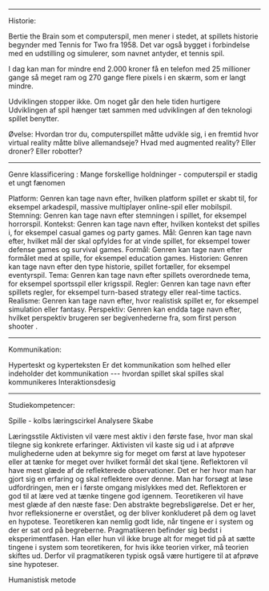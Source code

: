 -----

Historie:

Bertie the Brain som et computerspil, men mener i stedet, at spillets historie begynder med Tennis for Two fra 1958. Det var også bygget i forbindelse med en udstilling og simulerer, som navnet antyder, et tennis spil.

I dag kan man for mindre end 2.000 kroner få en telefon med 25 millioner gange så meget ram og 270 gange flere pixels i en skærm, som er langt mindre.

Udviklingen stopper ikke. Om noget går den hele tiden hurtigere
Udviklingen af spil hænger tæt sammen med udviklingen af den teknologi spillet benytter.

Øvelse: Hvordan tror du, computerspillet måtte udvikle sig, i en fremtid hvor virtual reality måtte blive allemandseje? Hvad med augmented reality? Eller droner? Eller robotter?

----


Genre klassificering : Mange forskellige holdninger - computerspil er stadig et ungt fænomen

Platform: Genren kan tage navn efter, hvilken platform spillet er skabt til, for eksempel arkadespil, massive multiplayer online-spil eller mobilspil. 
Stemning: Genren kan tage navn efter stemningen i spillet, for eksempel horrorspil.
Kontekst: Genren kan tage navn efter, hvilken kontekst det spilles i, for eksempel casual games og party games. 
Mål: Genren kan tage navn efter, hvilket mål der skal opfyldes for at vinde spillet, for eksempel tower defense games og survival games. 
Formål: Genren kan tage navn efter formålet med at spille, for eksempel education games. 
Historien: Genren kan tage navn efter den type historie, spillet fortæller, for eksempel eventyrspil. 
Tema: Genren kan tage navn efter spillets overordnede tema, for eksempel sportsspil eller krigsspil. 
Regler: Genren kan tage navn efter spillets regler, for eksempel turn-based strategy eller real-time tactics. 
Realisme: Genren kan tage navn efter, hvor realistisk spillet er, for eksempel simulation eller fantasy. 
Perspektiv: Genren kan endda tage navn efter, hvilket perspektiv brugeren ser begivenhederne fra, som first person shooter . 

----------

Kommunikation:

Hyperteskt og kyperteksten
Er det kommunikation som helhed eller indeholder det kommunikation --- hvordan spillet skal spilles skal kommunikeres 
Interaktionsdesig

---------

Studiekompetencer:

Spille - kolbs læringscirkel
Analysere
Skabe

Læringsstile
Aktivisten vil være mest aktiv i den første fase, hvor man skal tilegne sig konkrete erfaringer. Aktivisten vil kaste sig ud i at afprøve mulighederne uden at bekymre sig for meget om først at lave hypoteser eller at tænke for meget over hvilket formål det skal tjene.
Reflektoren vil have mest glæde af de reflekterede observationer. Det er her hvor man har gjort sig en erfaring og skal reflektere over denne. Man har forsøgt at løse udfordringen, men er i første omgang mislykkes med det. Reflektoren er god til at lære ved at tænke tingene god igennem.
Teoretikeren vil have mest glæde af den næste fase: Den abstrakte begrebsligørelse. Det er her, hvor refleksionerne er overstået, og der bliver konkluderet på dem og lavet en hypotese. Teoretikeren kan nemlig godt lide, når tingene er i system og der er sat ord på begreberne.
Pragmatikeren befinder sig bedst i eksperimentfasen. Han eller hun vil ikke bruge alt for meget tid på at sætte tingene i system som teoretikeren, for hvis ikke teorien virker, må teorien skiftes ud. Derfor vil pragmatikeren typisk også være hurtigere til at afprøve sine hypoteser.

Humanistisk metode

